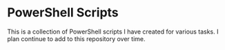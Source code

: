 # PowerShell Scripts

This is a collection of PowerShell scripts I have created for various tasks. I plan continue to add to this repository over time.